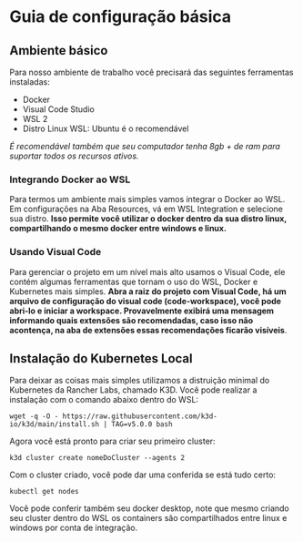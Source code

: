 # Guia de configuração básica

## Ambiente básico

Para nosso ambiente de trabalho você precisará das seguintes ferramentas instaladas:

- Docker
- Visual Code Studio
- WSL 2
- Distro Linux WSL: Ubuntu é o recomendável

*É recomendável também que seu computador tenha 8gb + de ram para suportar todos os recursos ativos.*

### Integrando Docker ao WSL

Para termos um ambiente mais simples vamos integrar o Docker ao WSL. Em configurações na Aba Resources, vá em WSL Integration e selecione sua distro.
**Isso permite você utilizar o docker dentro da sua distro linux, compartilhando o mesmo docker entre windows e linux.**

### Usando Visual Code

Para gerenciar o projeto em um nível mais alto usamos o Visual Code, ele contém algumas ferramentas que tornam o uso do WSL, Docker e Kubernetes mais simples. **Abra a raiz do projeto com Visual Code, há um arquivo de configuração do visual code (code-workspace), você pode abri-lo e iniciar a workspace. Provavelmente exibirá uma mensagem informando quais extensões são recomendadas, caso isso não acontença, na aba de extensões essas recomendações ficarão visíveis**.

## Instalação do Kubernetes Local

Para deixar as coisas mais simples utilizamos a distruição minimal do Kubernetes da Rancher Labs, chamado K3D. Você pode realizar a instalação com o comando abaixo dentro do WSL:

~~~~console
wget -q -O - https://raw.githubusercontent.com/k3d-io/k3d/main/install.sh | TAG=v5.0.0 bash
~~~~

Agora você está pronto para criar seu primeiro cluster:

~~~console
k3d cluster create nomeDoCluster --agents 2
~~~~

Com o cluster criado, você pode dar uma conferida se está tudo certo:

~~~console
kubectl get nodes
~~~~

Você pode conferir também seu docker desktop, note que mesmo criando seu cluster dentro do WSL os containers são compartilhados entre linux e windows por conta de integração.
